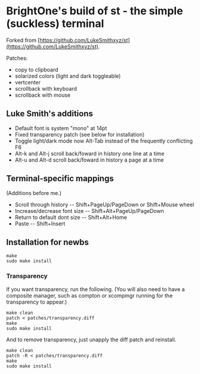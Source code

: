# BrightOne's build of st - the simple (suckless) terminal

Forked from [https://github.com/LukeSmithxyz/st](https://github.com/LukeSmithxyz/st).

Patches:

+ copy to clipboard
+ solarized colors (light and dark toggleable)
+ vertcenter
+ scrollback with keyboard
+ scrollback with mouse

## Luke Smith's additions

+ Default font is system "mono" at 14pt
+ Fixed transparency patch (see below for installation)
+ Toggle light/dark mode now Alt-Tab instead of the frequently conflicting F6
+ Alt-k and Alt-j scroll back/foward in history one line at a time
+ Alt-u and Alt-d scroll back/foward in history a page at a time

## Terminal-specific mappings

(Additions before me.)

+ Scroll through history -- Shift+PageUp/PageDown or Shift+Mouse wheel
+ Increase/decrease font size -- Shift+Alt+PageUp/PageDown
+ Return to default dont size -- Shift+Alt+Home
+ Paste -- Shift+Insert

## Installation for newbs

```
make
sudo make install
```

### Transparency

If you want transparency, run the following. (You will also need to have a composite manager, such as compton or xcompmgr running for the transparency to appear.)

```
make clean
patch < patches/transparency.diff
make
sudo make install
```

And to remove transparency, just unapply the diff patch and reinstall.

```
make clean
patch -R < patches/transparency.diff
make
sudo make install
```
